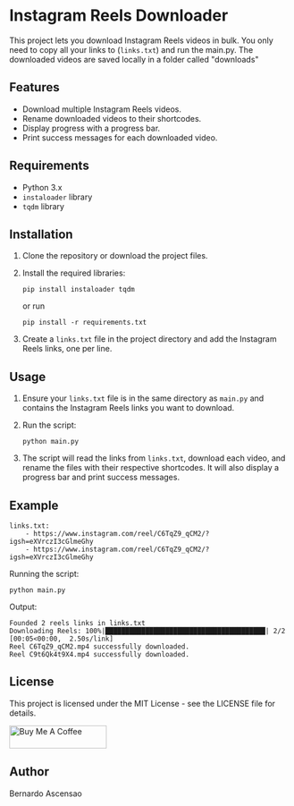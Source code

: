 # Instagram Reels Downloader

This project lets you download Instagram Reels videos in bulk. You only need to copy all your links to (`links.txt`) and run the main.py. The downloaded videos are saved locally in a folder called "downloads"

## Features

- Download multiple Instagram Reels videos.
- Rename downloaded videos to their shortcodes.
- Display progress with a progress bar.
- Print success messages for each downloaded video.

## Requirements

- Python 3.x
- `instaloader` library
- `tqdm` library

## Installation

1. Clone the repository or download the project files.

2. Install the required libraries:
    ```
    pip install instaloader tqdm
    ```

    or run
   
   ```
   pip install -r requirements.txt
   ```

4. Create a `links.txt` file in the project directory and add the Instagram Reels links, one per line.

## Usage

1. Ensure your `links.txt` file is in the same directory as `main.py` and contains the Instagram Reels links you want to download.

2. Run the script:
    ```
    python main.py
    ```

3. The script will read the links from `links.txt`, download each video, and rename the files with their respective shortcodes. It will also display a progress bar and print success messages.

## Example

```
links.txt: 
    - https://www.instagram.com/reel/C6TqZ9_qCM2/?igsh=eXVrczI3cGlmeGhy
    - https://www.instagram.com/reel/C6TqZ9_qCM2/?igsh=eXVrczI3cGlmeGhy
```


Running the script:
```
python main.py
```

Output:
```
Founded 2 reels links in links.txt
Downloading Reels: 100%|████████████████████████████████████████| 2/2 [00:05<00:00,  2.50s/link]
Reel C6TqZ9_qCM2.mp4 successfully downloaded.
Reel C9t6Qk4t9X4.mp4 successfully downloaded.
```

## License

This project is licensed under the MIT License - see the LICENSE file for details.

<a href="https://www.buymeacoffee.com/ascensao1" target="_blank"><img src="https://cdn.buymeacoffee.com/buttons/default-yellow.png" alt="Buy Me A Coffee" height="41" width="174"></a>


## Author

Bernardo Ascensao

